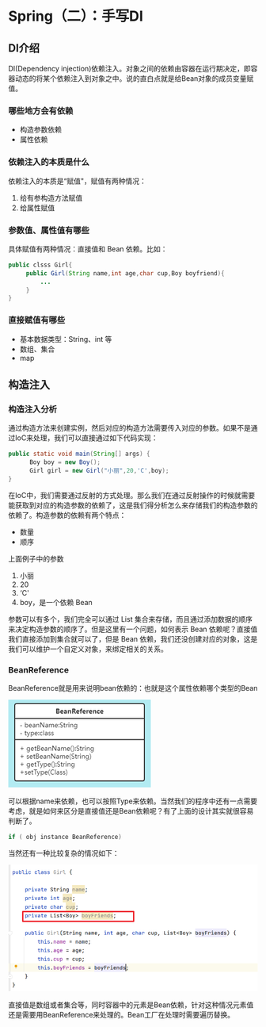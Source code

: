 # Spring（二）：手写DI

## DI介绍
DI(Dependency injection)依赖注入。对象之间的依赖由容器在运行期决定，即容器动态的将某个依赖注入到对象之中。说的直白点就是给Bean对象的成员变量赋值。

### 哪些地方会有依赖
- 构造参数依赖
- 属性依赖

### 依赖注入的本质是什么
依赖注入的本质是“赋值"，赋值有两种情况：
1. 给有参构造方法赋值
2. 给属性赋值

### 参数值、属性值有哪些
具体赋值有两种情况：直接值和 Bean 依赖。比如：

```java
public clsss Girl{
     public Girl(String name,int age,char cup,Boy boyfriend){
         ...
     }
}
```

### 直接赋值有哪些
- 基本数据类型：String、int 等
- 数组、集合
- map

## 构造注入

### 构造注入分析
通过构造方法来创建实例，然后对应的构造方法需要传入对应的参数。如果不是通过IoC来处理，我们可以直接通过如下代码实现：

```java
public static void main(String[] args) {
      Boy boy = new Boy();
      Girl girl = new Girl("小丽",20,'C',boy);
}
```

在IoC中，我们需要通过反射的方式处理。那么我们在通过反射操作的时候就需要能获取到对应的构造参数的依赖了，这是我们得分析怎么来存储我们的构造参数的依赖了。构造参数的依赖有两个特点：
- 数量
- 顺序

上面例子中的参数
1. 小丽
2. 20
3. ‘C'
4. boy，是一个依赖 Bean

参数可以有多个，我们完全可以通过 List 集合来存储，而且通过添加数据的顺序来决定构造参数的顺序了。但是这里有一个问题，如何表示 Bean 依赖呢？直接值我们直接添加到集合就可以了，但是 Bean 依赖，我们还没创建对应的对象，这是我们可以维护一个自定义对象，来绑定相关的关系。

### BeanReference

BeanReference就是用来说明bean依赖的：也就是这个属性依赖哪个类型的Bean

![Spring（二）：手写DI_1.png](./pics/Spring（二）：手写DI_1.png)

可以根据name来依赖，也可以按照Type来依赖。当然我们的程序中还有一点需要考虑，就是如何来区分是直接值还是Bean依赖呢？有了上面的设计其实就很容易判断了。

```java
if ( obj instance BeanReference)
```

当然还有一种比较复杂的情况如下：

![Spring（二）：手写DI_2.png](./pics/Spring（二）：手写DI_2.png)

直接值是数组或者集合等，同时容器中的元素是Bean依赖，针对这种情况元素值还是需要用BeanReference来处理的。Bean工厂在处理时需要遍历替换。